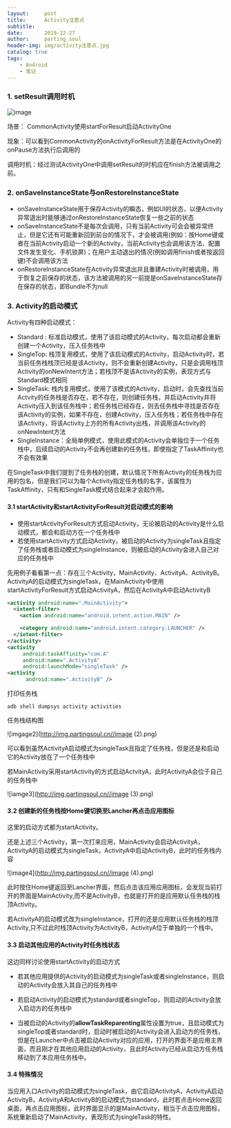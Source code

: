 ```yaml
---
layout:     post
title:      Activity注意点
subtitle:
date:       2019-12-27
author:     parting_soul
header-img: img/activity注意点.jpg
catalog: true
tags:
    - Android
    - 笔记
---
```


### 1. setResult调用时机

![image](http://img.partingsoul.cn/image-121.png)

场景： CommonActivity使用startForResult启动ActivityOne

现象：可以看到CommonActivity的onActivityForResult方法是在ActivityOne的onPause方法执行后调用的

调用时机：经过测试ActivityOne中调用setResult的时机应在finish方法被调用之前。

### 2. onSaveInstanceState与onRestoreInstanceState

- onSaveInstanceState用于保存Activity的瞬态，例如UI的状态，以便Activity异常退出时能够通过onRestoreInstanceState恢复一些之前的状态
- onSaveInstanceState不是每次会调用，只有当前Activity可会会被异常终止，但是它还有可能重新回到前台的情况下，才会被调用(例如：按Home键或者在当前Activity启动一个新的Activity，当前Activity也会调用该方法、配置文件发生变化、手机锁屏)；在用户主动退出的情况(例如调用finish或者按返回键)不会调用该方法
- onRestoreInstanceState在Activity异常退出并且重建Activity时被调用，用于恢复之前保存的状态，该方法被调用的另一前提是onSaveInstanceState存在保存的状态，即Bundle不为null

### 3. Activity的启动模式

Activity有四种启动模式：

- Standard : 标准启动模式，使用了该启动模式的Activity，每次启动都会重新创建一个Activity，压入任务栈中
- SingleTop: 栈顶复用模式，使用了该启动模式的Activity，启动Activity时，若当前任务栈栈顶已经是该Activity，则不会重新创建Activity，只是会调用栈顶Activity的onNewIntent方法；若栈顶不是该Activity的实例，表现方式与Standard模式相同
- SingleTask: 栈内复用模式，使用了该模式的Activity，启动时，会先查找当前Actvity的任务栈是否存在，若不存在，则创建任务栈，并启动Activity并将Activity压入到该任务栈中；若任务栈已经存在，则去任务栈中寻找是否存在该Activity的实例，如果不存在，创建Activity，压入任务栈；若任务栈中存在该Activity，将该Activity上方的所有Activity出栈，并调用该Activity的onNewIntent方法
- SingleInstance：全局单例模式，使用此模式的Activity会单独位于一个任务栈中，后续启动的Activity不会再创建新的任务栈，即使指定了TaskAffinity也不会有效果

在SingleTask中我们提到了任务栈的创建，默认情况下所有Activity的任务栈为应用的包名，但是我们可以为每个Activity指定任务栈的名字，该属性为TaskAffinity，只有和SingleTask模式结合起来才会起作用。

#### 3.1 startActivity和startActivityForResult对启动模式的影响

- 使用startActivityForResult方式启动Activity，无论被启动的Activity是什么启动模式，都会和启动方在一个任务栈中
- 若使用startActivity方式启动Activity，被启动的Activity为singleTask且指定了任务栈或者启动模式为singleInstance，则被启动的Activity会进入自己对应的任务栈中

先用例子看看第一点：存在三个Activity，MainActivity、ActivityA、ActivityB。ActivityA的启动模式为singleTask，在MainActivity中使用startActivityForResult方式启动ActivityA，然后在ActivityA中启动ActivityB

```xml
<activity android:name=".MainActivity">
  <intent-filter>
    <action android:name="android.intent.action.MAIN" />

    <category android:name="android.intent.category.LAUNCHER" />
  </intent-filter>
</activity>
<activity
     android:taskAffinity="com.A"
     android:name=".ActivityA"
     android:launchMode="singleTask" />
<activity
      android:name=".ActivityB" />
```

打印任务栈

```shell
adb shell dumpsys activity activities
```

任务栈结构图

![imgage2](http://img.partingsoul.cn//image (2).png)

可以看到虽然ActivityA启动模式为singleTask且指定了任务栈，但是还是和启动它的Activity放在了一个任务栈中

若MainActivity采用startActivity的方式启动ActvityA，此时ActivityA会位于自己的任务栈中

![iamge3](http://img.partingsoul.cn//image (3).png)

#### 3.2 创建新的任务栈按Home键切换至Lancher再点击应用图标

这里的启动方式都为startActivity。

还是上述三个Activity，第一次打来应用，MainActivity会启动ActivityA，ActivityA的启动模式为singleTask，ActivityA中启动ActivityB，此时的任务栈内容

![image4](http://img.partingsoul.cn//image (4).png)

此时按住Home键返回至Lancher界面，然后点击该应用应用图标，会发现当前打开的界面是MainActivity,而不是ActivityB，也就是打开的是应用默认任务栈的栈顶Activity。

若ActivityA的启动模式改为singleInstance，打开的还是应用默认任务栈的栈顶Activity,只不过此时栈顶Activity为ActivityB，ActivityA位于单独的一个栈中。

#### 3.3 启动其他应用的Activity时任务栈状态

这边同样讨论使用startActivity的启动方式

- 若其他应用提供的Activity的启动模式为singleTask或者singleInstance，则启动的Activity会放入其自己的任务栈中
- 若启动Activity的启动模式为standard或者singleTop，则启动的Activity会放入启动方的任务栈中

- 当被启动的Activity的**allowTaskReparenting**属性设置为true，且启动模式为singleTop或者standard时，启动时被启动的Activity会进入启动方的任务栈，但是在Launcher中点击被启动Activity对应的应用，打开的界面不是应用主界面，而且刚才在其他应用启动的Activity，且此时Activity已经从启动方任务栈移动到了本应用任务栈中。

#### 3.4 特殊情况

当应用入口Activity的启动模式为singleTask，由它启动ActivityA，ActivityA启动ActivityB，ActivityA和ActivityB的启动模式为standard，此时若点击Home返回桌面，再点击应用图标，此时界面显示的是MainActivity，相当于点击应用图标，系统重新启动了MainActivity，表现形式为singleTask的特性。


